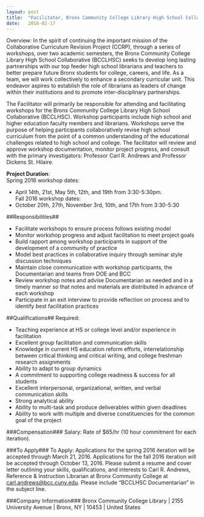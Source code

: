 ```yaml
---
layout: post
title:  "Facilitator, Bronx Community College Library High School Collaborative - Bronx Community College"
date:   2016-02-17
---
```


Overview: In the spirit of continuing the important mission of the Collaborative Curriculum Revision Project (CCRP), through a series of workshops, over two academic semesters, the Bronx Community College Library High School Collaborative (BCCLHSC) seeks to develop long lasting partnerships with our top feeder high school librarians and teachers to better prepare future Bronx students for college, careers, and life.  As a team, we will work collectively to enhance a secondary curricular unit. This endeavor aspires to establish the role of librarians as leaders of change within their institutions and to promote inter-disciplinary partnerships.

The Facilitator will primarily be responsible for attending and facilitating workshops for the Bronx Community College Library High School Collaborative (BCCLHSC). Workshop participants include high school and higher education faculty members and librarians. Workshops serve the purpose of helping participants collaboratively revise high school curriculum from the point of a common understanding of the educational challenges related to high school and college. The facilitator will review and approve workshop documentation, monitor project progress, and consult with the primary investigators: Professor Carl R. Andrews and Professor Dickens St. Hilaire.

__Project Duration__:  
Spring 2016 workshop dates:  
* April 14th, 21st, May 5th, 12th, and 19th from 3:30-5:30pm.  
Fall 2016 workshop dates:  
* October 20th, 27th, November 3rd, 10th, and 17th from 3:30-5:30

##Responsibilities##
* Facilitate workshops to ensure process follows existing model
* Monitor workshop progress and adjust facilitation to meet project goals
* Build rapport among workshop participants in support of the development of a community of practice
* Model best practices in collaborative inquiry through seminar style discussion techniques
* Maintain close communication with workshop participants, the Documentarian and teams from DOE and BCC
* Review workshop notes and advise Documentarian as needed and in a timely manner so that notes and materials are distributed in advance of each workshop
* Participate in an exit interview to provide reflection on process and to identify best facilitation practices

##Qualifications##
Required:
* Teaching experience at HS or college level and/or experience in facilitation
* Excellent group facilitation and communication skills
* Knowledge in current HS education reform efforts, interrelationship between critical thinking and critical writing, and college freshman research assignments
* Ability to adapt to group dynamics
* A commitment to supporting college readiness & success for all students
* Excellent interpersonal, organizational, written, and verbal communication skills
* Strong analytical ability
* Ability to multi-task and produce deliverables within given deadlines
* Ability to work with multiple and diverse constituencies for the common goal of the project

###Compensation###
Salary: Rate of $65/hr (10 hour commitment for each iteration).     

###To Apply###
To Apply: Applications for the spring 2016 iteration will be accepted through March 21, 2016. Applications for the fall 2016 iteration will be accepted through October 13, 2016. Please submit a resume and cover letter outlining your skills, qualifications, and interests to Carl R. Andrews, Reference & Instruction Librarian at Bronx Community College at [carl.andrews@bcc.cuny.edu](mailto:carl.andrews@bcc.cuny.edu). Please include “BCCLHSC Documentarian” in the subject line.

###Company Information###
Bronx Community College Library | 2155 University Avenue | Bronx, NY | 10453 | United States

